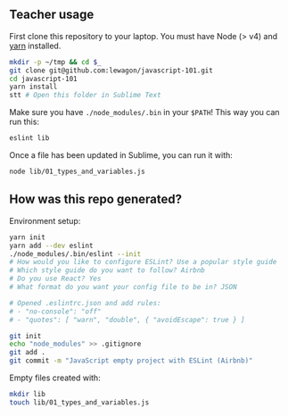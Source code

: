 ## Teacher usage

First clone this repository to your laptop. You must have Node (> v4) and [yarn](https://yarnpkg.com/lang/en/docs/install/) installed.

```bash
mkdir -p ~/tmp && cd $_
git clone git@github.com:lewagon/javascript-101.git
cd javascript-101
yarn install
stt # Open this folder in Sublime Text
```

Make sure you have `./node_modules/.bin` in your `$PATH`! This way you can run this:

```bash
eslint lib
```

Once a file has been updated in Sublime, you can run it with:

```bash
node lib/01_types_and_variables.js
```

## How was this repo generated?

Environment setup:

```bash
yarn init
yarn add --dev eslint
./node_modules/.bin/eslint --init
# How would you like to configure ESLint? Use a popular style guide
# Which style guide do you want to follow? Airbnb
# Do you use React? Yes
# What format do you want your config file to be in? JSON

# Opened .eslintrc.json and add rules:
# - "no-console": "off"
# - "quotes": [ "warn", "double", { "avoidEscape": true } ]

git init
echo "node_modules" >> .gitignore
git add .
git commit -m "JavaScript empty project with ESLint (Airbnb)"
```

Empty files created with:

```bash
mkdir lib
touch lib/01_types_and_variables.js
```
